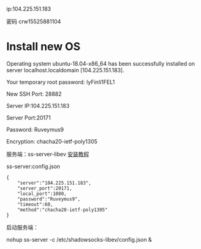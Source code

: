 ip:104.225.151.183

密码 crw15525881104

# Install new OS

  Operating system ubuntu-18.04-x86_64 has been successfully installed on server localhost.localdomain [104.225.151.183].

Your temporary root password: IyFinIi1FEL1

New SSH Port: 28882

Server IP:104.225.151.183

Server Port:20171

Password: Ruveymus9

Encryption: chacha20-ietf-poly1305



服务端：ss-server-libev [安装教程](https://my.oschina.net/u/2663124/blog/1551299)

ss-server:config.json

```
{
    "server":"104.225.151.183",
    "server_port":20171,
    "local_port":1080,
    "password":"Ruveymus9",
    "timeout":60,
    "method":"chacha20-ietf-poly1305"
}
```



启动服务端：

nohup ss-server -c /etc/shadowsocks-libev/config.json &
